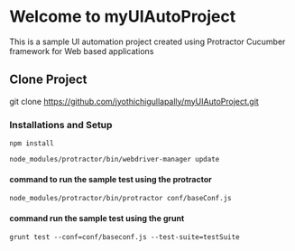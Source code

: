 # Welcome to myUIAutoProject
This is a sample UI automation project created using Protractor Cucumber framework for Web based applications

## Clone Project
git clone https://github.com/jyothichigullapally/myUIAutoProject.git

### Installations and Setup
```
npm install
```
```
node_modules/protractor/bin/webdriver-manager update
```

#### command to run the sample test using the protractor
```
node_modules/protractor/bin/protractor conf/baseConf.js
```

#### command run the sample test using the grunt
```
grunt test --conf=conf/baseconf.js --test-suite=testSuite
```